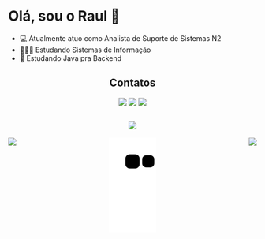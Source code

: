 # Olá, sou o Raul 👋

- 💻 Atualmente atuo como Analista de Suporte de Sistemas N2
- 👨🏽‍💻 Estudando Sistemas de Informação
- 🌱 Estudando Java pra Backend


<h2 align="center">
  Contatos
  </h2>
<div align="center">
  <a href="mailto:raulcesar.sm@gmail.com"><img src="https://img.shields.io/badge/Gmail-D14836?style=for-the-badge&logo=gmail&logoColor=white" target="_blank"></a>
  <a href="https://www.linkedin.com/in/raulcesar/" target="_blank"><img src="https://img.shields.io/badge/LinkedIn-0077B5?style=for-the-badge&logo=linkedin&logoColor=white" target="_blank"></a>   
  <a href="https://discord.com/channels/@me/1089204803571286047"><img src="https://img.shields.io/badge/Discord-7289DA?style=for-the-badge&logo=discord&logoColor=white" target="_blank"></a>
</div>

##

<p align="center">
  <a href="https://skillicons.dev">
    <img src="https://skillicons.dev/icons?i=java,git,github,postman,azure,linux" />
  </a>
</p>

<img align="left" height="120em" src="https://github-readme-stats-sigma-five.vercel.app/api/top-langs/?username=RaulMafra&layout=compact&hide_title=true&hide_border=true&border_radius=10&bg_color=141321&title_color=D83B7D&text_color=fff&card_width=245">
<img align="right" height="120em" src="https://github-readme-stats-sigma-five.vercel.app/api?username=RaulMafra&show_icons=true&hide_title=true&layout=compact&hide_border=true&border_radius=10&bg_color=141321&title_color=fff&text_color=fff&icon_color=3178C6&ring_color=3178C6&card_width=345">


<div align="center">

![Snake animation](https://github.com/RaulMafra/RaulMafra/blob/output/github-contribution-grid-snake.svg)

</div>
